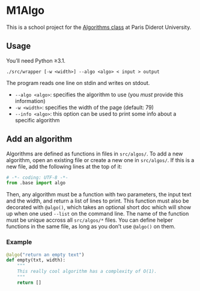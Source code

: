 # M1Algo

This is a school project for the [Algorithms class][algo] at Paris Diderot
University.

[algo]: http://www.liafa.univ-paris-diderot.fr/~francoisl/m1algo.html

## Usage

You’ll need Python ≥3.1.

```
./src/wrapper [-w <width>] --algo <algo> < input > output
```

The program reads one line on stdin and writes on stdout.

- `--algo <algo>`: specifies the algorithm to use (you *must* provide this
  information)
- `-w <width>`: specifies the width of the page (default: 79)
- `--info <algo>`: this option can be used to print some info about a specific
  algorithm

## Add an algorithm

Algorithms are defined as functions in files in `src/algos/`. To add a new
algorithm, open an existing file or create a new one in `src/algos/`. If this is
a new file, add the following lines at the top of it:

```python
# -*- coding: UTF-8 -*-
from .base import algo
```

Then, any algorithm must be a function with two parameters, the input text and
the width, and return a list of lines to print. This function must also be
decorated with `@algo()`, which takes an optional short doc which will show up
when one used `--list` on the command line. The name of the function must be
unique accross all `src/algos/*` files. You can define helper functions in the
same file, as long as you don’t use `@algo()` on them.

### Example

```python
@algo("return an empty text")
def empty(txt, width):
    """
    This really cool algorithm has a complexity of O(1).
    """
    return []
```
